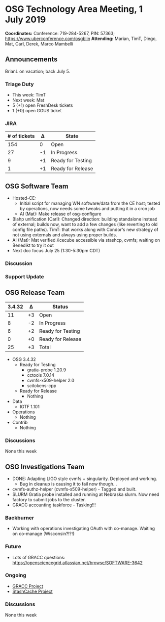 # OSG Technology Area Meeting, 1 July 2019

**Coordinates:** Conference: 719-284-5267, PIN: 57363; <https://www.uberconference.com/osgblin>
**Attending:** Marian, TimT, Diego, Mat, Carl, Derek, Marco Mambelli


## Announcements

BrianL on vacation; back July 5.


### Triage Duty

-   This week: TimT
-   Next week: Mat
-   5 (+1) open FreshDesk tickets
-   1 (+0) open GGUS ticket


### JIRA

| # of tickets | &Delta; | State             |
|------------- |-------- |------------------ |
| 154          |  0      | Open              |
| 27           | -1      | In Progress       |
| 9            | +1      | Ready for Testing |
| 1            | +1      | Ready for Release |


## OSG Software Team

-   Hosted-CE:
    -   Initial script for managing WN software/data from the CE host; tested by operations, now needs some tweaks and putting it in a cron job
    -   AI (Mat): Make release of osg-configure
-   Blahp unification (Carl): Changed direction: building standalone instead of external;
    builds now, want to add a few changes (like reverting to old config file paths).
    TimT: that works along with Condor's new strategy of not using externals and always using proper builds.
-   AI (Mat): Mat verified /icecube accessible via stashcp, cvmfs;
        waiting on Benedikt to try it out
-   Next doc focus July 25 (1:30-5:30pm CDT)


### Discussion



### Support Update



## OSG Release Team

| 3.4.32 | &Delta; | Status            |
|------ |------- |----------------- |
| 11     | +3      | Open              |
| 8      | -2      | In Progress       |
| 6      | +2      | Ready for Testing |
| 0      | +0      | Ready for Release |
| 25     | +3      | Total             |

-   OSG 3.4.32  
    -   Ready for Testing  
        -   gratia-probe 1.20.9
        -   cctools 7.0.14
        -   cvmfs-x509-helper 2.0
        -   scitokens-cpp
    -   Ready for Release
        -   Nothing
-   Data  
    -   IGTF 1.101
-   Operations  
    -   Nothing
-   Contrib  
    -   Nothing

### Discussions

None this week


## OSG Investigations Team

-   DONE: Adapting LIGO style cvmfs + singularity. Deployed and working.
    - Bug in cleanup is causing it to fail now though...
-   cvmfs-authz-helper (cvmfs-x509-helper) - Tagged and built.
-   SLURM Gratia probe installed and running at Nebraska slurm.  Now need factory to submit jobs to the cluster.
-   GRACC accounting taskforce - Tasking!!!


### Backburner

-   Working with operations investigating OAuth with co-manage.  Waiting on co-manage (Wisconsin?!?!)


### Future

-   Lots of GRACC questions: <https://opensciencegrid.atlassian.net/browse/SOFTWARE-3642>


### Ongoing

-   [GRACC Project](https://opensciencegrid.atlassian.net/projects/GRACC)
-   [StashCache Project](http://opensciencegrid.org/docs/data/stashcache/overview/)


### Discussions

None this week
